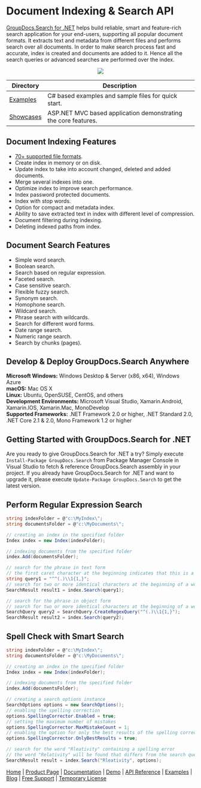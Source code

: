 # Document Indexing & Search API

[GroupDocs.Search for .NET](https://products.groupdocs.com/search/net) helps build reliable, smart and feature-rich search application for your end-users, supporting all popular document formats. It extracts text and metadata from different files and performs search over all documents. In order to make search process fast and accurate, index is created and documents are added to it. Hence all the search queries or advanced searches are performed over the index.

<p align="center">

  <a title="Download complete GroupDocs.Search for .NET source code" href="https://codeload.github.com/groupdocs-search/GroupDocs.Search-for-.NET/zip/master">
	<img src="https://raw.github.com/AsposeExamples/java-examples-dashboard/master/images/downloadZip-Button-Large.png" />
  </a>
</p>

Directory | Description
--------- | -----------
[Examples](https://github.com/groupdocs-search/GroupDocs.Search-for-.NET/tree/master/Examples)  | C# based examples and sample files for quick start. 
[Showcases](https://github.com/groupdocs-search/GroupDocs.Search-for-.NET/tree/master/Showcases/GroupDocs.Search-UI)  | ASP.NET MVC based application demonstrating the core features.

## Document Indexing Features

- [70+ supported file formats](https://docs.groupdocs.com/search/net/supported-document-formats/).
- Create index in memory or on disk.
- Update index to take into account changed, deleted and added documents.
- Merge several indexes into one.
- Optimize index to improve search performance.
- Index password protected documents.
- Index with stop words.
- Option for compact and metadata index.
- Ability to save extracted text in index with different level of compression.
- Document filtering during indexing.
- Deleting indexed paths from index.

## Document Search Features
- Simple word search.
- Boolean search.
- Search based on regular expression.
- Faceted search.
- Case sensitive search.
- Flexible fuzzy search.
- Synonym search.
- Homophone search.
- Wildcard search.
- Phrase search with wildcards.
- Search for different word forms.
- Date range search.
- Numeric range search.
- Search by chunks (pages).

## Develop & Deploy GroupDocs.Search Anywhere

**Microsoft Windows:** Windows Desktop & Server (x86, x64), Windows Azure\
**macOS:** Mac OS X\
**Linux:** Ubuntu, OpenSUSE, CentOS, and others\
**Development Environments:** Microsoft Visual Studio, Xamarin.Android, Xamarin.IOS, Xamarin.Mac, MonoDevelop\
**Supported Frameworks:** .NET Framework 2.0 or higher, .NET Standard 2.0, .NET Core 2.1 & 2.0, Mono Framework 1.2 or higher

## Getting Started with GroupDocs.Search for .NET

Are you ready to give GroupDocs.Search for .NET a try? Simply execute `Install-Package GroupDocs.Search` from Package Manager Console in Visual Studio to fetch & reference GroupDocs.Search assembly in your project. If you already have GroupDocs.Search for .NET and want to upgrade it, please execute `Update-Package GroupDocs.Search` to get the latest version.

## Perform Regular Expression Search

```csharp
string indexFolder = @"c:\MyIndex\";
string documentsFolder = @"c:\MyDocuments\";

// creating an index in the specified folder
Index index = new Index(indexFolder);

// indexing documents from the specified folder
index.Add(documentsFolder);

// search for the phrase in text form
// the first caret character at the beginning indicates that this is a regular expression search query
string query1 = "^^(.)\\1{1,}";
// search for two or more identical characters at the beginning of a word
SearchResult result1 = index.Search(query1); 

// search for the phrase in object form
// search for two or more identical characters at the beginning of a word
SearchQuery query2 = SearchQuery.CreateRegexQuery("^(.)\\1{1,}");
SearchResult result2 = index.Search(query2);
```

## Spell Check with Smart Search

```csharp
string indexFolder = @"c:\MyIndex\";
string documentsFolder = @"c:\MyDocuments\";

// creating an index in the specified folder
Index index = new Index(indexFolder);

// indexing documents from the specified folder
index.Add(documentsFolder);

// creating a search options instance
SearchOptions options = new SearchOptions();
// enabling the spelling correction
options.SpellingCorrector.Enabled = true;
// setting the maximum number of mistakes
options.SpellingCorrector.MaxMistakeCount = 1;
// enabling the option for only the best results of the spelling correction
options.SpellingCorrector.OnlyBestResults = true;

// search for the word "Rleativity" containing a spelling error
// the word "Relativity" will be found that differs from the search query in two transposed letters
SearchResult result = index.Search("Rleativity", options);
```

[Home](https://www.groupdocs.com/) | [Product Page](https://products.groupdocs.com/search/net) | [Documentation](https://docs.groupdocs.com/search/net/) | [Demo](https://products.groupdocs.app/search/family) | [API Reference](https://apireference.groupdocs.com/search/net) | [Examples](https://github.com/groupdocs-search/GroupDocs.Search-for-.NET) | [Blog](https://blog.groupdocs.com/category/search/) | [Free Support](https://forum.groupdocs.com/c/search) | [Temporary License](https://purchase.groupdocs.com/temporary-license)

